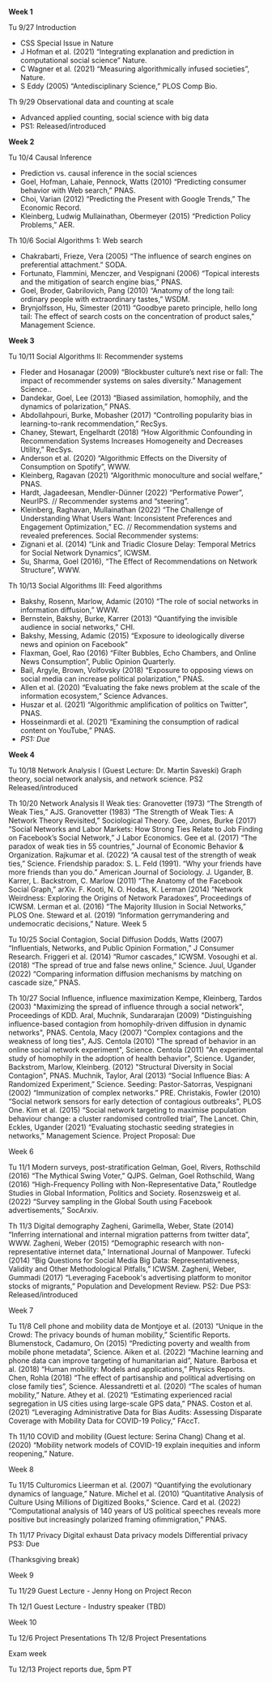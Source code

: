 **Week 1**

Tu 9/27 Introduction
- CSS Special Issue in Nature
- J Hofman et al. (2021) “Integrating explanation and prediction in computational social science” Nature.
- C Wagner et al. (2021) “Measuring algorithmically infused societies”, Nature.
- S Eddy (2005) “Antedisciplinary Science,” PLOS Comp Bio.

Th 9/29 Observational data and counting at scale
- Advanced applied counting, social science with big data
- PS1: Released/introduced

**Week 2** 

Tu 10/4 Causal Inference
- Prediction vs. causal inference in the social sciences
- Goel, Hofman, Lahaie, Pennock, Watts (2010) “Predicting consumer behavior with Web search,” PNAS.
- Choi, Varian (2012) “Predicting the Present with Google Trends,” The Economic Record.
- Kleinberg, Ludwig Mullainathan, Obermeyer (2015) “Prediction Policy Problems,” AER. 

Th 10/6 Social Algorithms 1: Web search
- Chakrabarti, Frieze, Vera (2005) “The influence of search engines on preferential attachment.” SODA.
- Fortunato, Flammini, Menczer, and Vespignani (2006) “Topical interests and the mitigation of search engine bias,” PNAS.
- Goel, Broder, Gabrilovich, Pang (2010) “Anatomy of the long tail: ordinary people with extraordinary tastes,” WSDM.
- Brynjolfsson, Hu, Simester (2011) “Goodbye pareto principle, hello long tail: The effect of search costs on the concentration of product sales,” Management Science.

**Week 3**

Tu 10/11    Social Algorithms II: Recommender systems
- Fleder and Hosanagar (2009) “Blockbuster culture’s next rise or fall: The impact of recommender systems on sales diversity.” Management Science..
- Dandekar, Goel, Lee (2013) “Biased assimilation, homophily, and the dynamics of polarization,” PNAS.
- Abdollahpouri, Burke, Mobasher (2017) “Controlling popularity bias in learning-to-rank recommendation,” RecSys.
- Chaney, Stewart, Engelhardt (2018) “How Algorithmic Confounding in Recommendation Systems Increases Homogeneity and Decreases Utility,” RecSys.
- Anderson et al. (2020) “Algorithmic Effects on the Diversity of Consumption on Spotify”, WWW.
- Kleinberg, Ragavan (2021) “Algorithmic monoculture and social welfare,” PNAS.
- Hardt, Jagadeesan, Mendler-Dünner (2022) “Performative Power”, NeurIPS. // Recommender systems and “steering”.
- Kleinberg, Raghavan, Mullainathan (2022) “The Challenge of Understanding What Users Want: Inconsistent Preferences and Engagement Optimization,” EC.  // Recommendation systems and revealed preferences.
Social Recommender systems: 
- Zignani et al. (2014) “Link and Triadic Closure Delay: Temporal Metrics for Social Network Dynamics”, ICWSM.
- Su, Sharma, Goel (2016), “The Effect of Recommendations on Network Structure”, WWW. 

Th 10/13    Social Algorithms III: Feed algorithms
- Bakshy, Rosenn, Marlow, Adamic (2010) “The role of social networks in information diffusion,” WWW.
- Bernstein, Bakshy, Burke, Karrer (2013) “Quantifying the invisible audience in social networks,” CHI.
- Bakshy, Messing, Adamic (2015) “Exposure to ideologically diverse news and opinion on Facebook”
- Flaxman, Goel, Rao (2016) “Filter Bubbles, Echo Chambers, and Online News Consumption”, Public Opinion Quarterly.
- Bail, Argyle, Brown, Volfovsky (2018) “Exposure to opposing views on social media can increase political polarization,” PNAS.
- Allen et al. (2020) “Evaluating the fake news problem at the scale of the information ecosystem,” Science Advances.
- Huszar et al. (2021) “Algorithmic amplification of politics on Twitter”, PNAS.
- Hosseinmardi et al. (2021) “Examining the consumption of radical content on YouTube,” PNAS.
- *PS1: Due*

**Week 4**

Tu 10/18    Network Analysis I (Guest Lecture: Dr. Martin Saveski)
Graph theory, social network analysis, and network science.
PS2 Released/introduced

Th 10/20    Network Analysis II
            Weak ties:
Granovetter (1973) “The Strength of Weak Ties,” AJS.
Granovetter (1983) “The Strength of Weak Ties: A Network Theory Revisited,” Sociological Theory.
Gee, Jones, Burke (2017) “Social Networks and Labor Markets: How Strong Ties Relate to Job Finding on Facebook’s Social Network,” J Labor Economics.
Gee et al. (2017) “The paradox of weak ties in 55 countries,” Journal of Economic Behavior & Organization.
Rajkumar et al. (2022) “A causal test of the strength of weak ties,” Science.
Friendship paradox:
S. L. Feld (1991). “Why your friends have more friends than you do.” American Journal of Sociology.
J. Ugander, B. Karrer, L. Backstrom, C. Marlow (2011) “The Anatomy of the Facebook Social Graph,” arXiv.
F. Kooti, N. O. Hodas, K. Lerman (2014) “Network Weirdness: Exploring the Origins of Network Paradoxes”, Proceedings of ICWSM.
Lerman et al. (2016) “The Majority Illusion in Social Networks,” PLOS One.
Steward et al. (2019) “Information gerrymandering and undemocratic decisions,” Nature. 
Week 5

Tu 10/25    Social Contagion, Social Diffusion
Dodds, Watts (2007) “Influentials, Networks, and Public Opinion Formation,” J Consumer Research.
Friggeri et al. (2014) “Rumor cascades,” ICWSM.
Vosoughi et al. (2018) “The spread of true and false news online,” Science.
Juul, Ugander (2022) “Comparing information diffusion mechanisms by matching on cascade size,” PNAS.

Th 10/27    Social Influence, influence maximization
Kempe, Kleinberg, Tardos (2003) "Maximizing the spread of influence through a social network", Proceedings of KDD.
Aral, Muchnik, Sundararajan (2009) "Distinguishing influence-based contagion from homophily-driven diffusion in dynamic networks", PNAS.
Centola, Macy (2007) "Complex contagions and the weakness of long ties", AJS.
Centola (2010) "The spread of behavior in an online social network experiment", Science.
Centola (2011) "An experimental study of homophily in the adoption of health behavior", Science.
Ugander, Backstrom, Marlow, Kleinberg. (2012) "Structural Diversity in Social Contagion", PNAS.
Muchnik, Taylor, Aral (2013) “Social Influence Bias: A Randomized Experiment,” Science.
Seeding:
Pastor-Satorras, Vespignani (2002) “Immunization of complex networks.” PRE.
Christakis, Fowler (2010) “Social network sensors for early detection of contagious outbreaks", PLOS One.
Kim et al. (2015) “Social network targeting to maximise population behaviour change: a cluster randomised controlled trial”, The Lancet.
Chin, Eckles, Ugander (2021) “Evaluating stochastic seeding strategies in networks,” Management Science.
Project Proposal: Due

Week 6

Tu 11/1 Modern surveys, post-stratification
Gelman, Goel, Rivers, Rothschild (2016) “The Mythical Swing Voter,” QJPS.
Gelman, Goel Rothschild, Wang (2016) “High-Frequency Polling with Non-Representative Data,” Routledge Studies in Global Information, Politics and Society.
Rosenzsweig et al. (2022) “Survey sampling in the Global South using Facebook advertisements,” SocArxiv.

Th 11/3 Digital demography
Zagheni, Garimella, Weber, State (2014) “Inferring international and internal migration patterns from twitter data”, WWW.
Zagheni, Weber (2015) “Demographic research with non-representative internet data,” International Journal of Manpower.
Tufecki (2014) “Big Questions for Social Media Big Data: Representativeness, Validity and Other Methodological Pitfalls,” ICWSM.
Zagheni, Weber, Gummadi (2017) “Leveraging Facebook's advertising platform to monitor stocks of migrants,” Population and Development Review.
PS2: Due
PS3: Released/introduced

Week 7

Tu 11/8 Cell phone and mobility data
de Montjoye et al. (2013) “Unique in the Crowd: The privacy bounds of human mobility,” Scientific Reports. 
Blumenstock, Cadamuro, On (2015) “Predicting poverty and wealth from mobile phone metadata”, Science.
Aiken et al. (2022) “Machine learning and phone data can improve targeting of humanitarian aid”, Nature.
Barbosa et al. (2018) “Human mobility: Models and applications,” Physics Reports.
Chen, Rohla (2018) “The effect of partisanship and political advertising on close family ties”, Science.
Alessandretti et al. (2020) “The scales of human mobility,” Nature.
Athey et al. (2021) “Estimating experienced racial segregation in US cities using large-scale GPS data,” PNAS.
Coston et al. (2021) “Leveraging Administrative Data for Bias Audits: Assessing Disparate Coverage with Mobility Data for COVID-19 Policy,” FAccT.


Th 11/10    COVID and mobility (Guest lecture: Serina Chang)
Chang et al. (2020) “Mobility network models of COVID-19 explain inequities and inform reopening,” Nature.


Week 8

Tu 11/15    Culturomics 
Lieerman et al. (2007) “Quantifying the evolutionary dynamics of language,” Nature.
Michel et al. (2010) “Quantitative Analysis of Culture Using Millions of Digitized Books,” Science. 
Card et al. (2022) “Computational analysis of 140 years of US political speeches reveals more positive but increasingly polarized framing ofimmigration,” PNAS.


Th 11/17    Privacy
Digital exhaust 
Data privacy models
Differential privacy
PS3: Due

(Thanksgiving break)

Week 9

Tu 11/29    Guest Lecture - Jenny Hong on Project Recon

Th 12/1 Guest Lecture - Industry speaker (TBD)

Week 10

Tu 12/6 Project Presentations
Th 12/8 Project Presentations

Exam week

Tu 12/13    Project reports due, 5pm PT